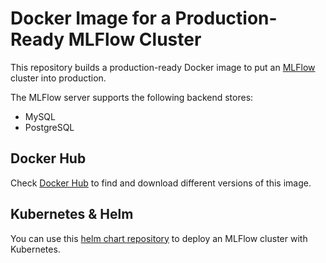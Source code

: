 # Docker Image for a Production-Ready MLFlow Cluster

This repository builds a production-ready Docker image to put an [MLFlow](https://mlflow.org/) cluster into production.

The MLFlow server supports the following backend stores:
- MySQL
- PostgreSQL


## Docker Hub

Check [Docker Hub](https://hub.docker.com/r/larribas/mlflow) to find and download different versions of this image.


## Kubernetes & Helm

You can use this [helm chart repository](https://github.com/larribas/helm-charts) to deploy an MLFlow cluster with Kubernetes.



